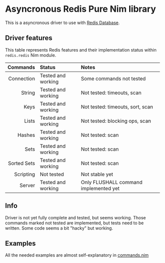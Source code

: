 # Asyncronous Redis Pure Nim library
This is a asyncronous driver to use with [Redis Database](https://redis.io).

Driver features
-----------------
This table represents Redis features and their implementation status within
`redis.redis` Nim module.

| Commands    | Status             |  Notes |
|------------:|:-------------------|:-------|
| Connection  | Tested and working | Some commands not tested |
| String      | Tested and working | Not tested: timeouts, scan |
| Keys        | Tested and working | Not tested: timeouts, sort, scan |
| Lists       | Tested and working | Not tested: blocking ops, scan |
| Hashes      | Tested and working | Not tested: scan |
| Sets        | Tested and working | Not tested: scan |
| Sorted Sets | Tested and working | Not tested: scan |
| Scripting   | Not tested         | Not stable yet |
| Server      | Tested and working | Only FLUSHALL command implemented yet |

## Info
Driver is not yet fully complete and tested, but seems working. Those commands marked not tested are implemented, but tests need to be written.
Some code seems a bit "hacky" but working.

## Examples
All the needed examples are almost self-explanatory in [commands.nim](tests/commands.nim)
